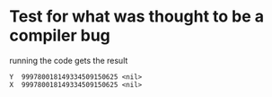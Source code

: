 Test for what was thought to be a compiler bug
===================

running the code gets the result 

```
Y  999780018149334509150625 <nil>
X  999780018149334509150625 <nil>
```
